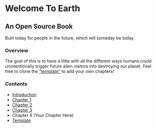 # Welcome To Earth

## An Open Source Book

Built today for people in the future, which will someday be today.

### Overview

The goal of this is to have a little with all the different ways humans could unintentionally trigger future alien visitors into destroying our planet.  Feel free to clone the ["template"](https://github.com/Skatterbrainz/WelcomeToEarth/blob/main/template.md) to add your own chapters!

### Contents

* [Introduction](https://github.com/Skatterbrainz/WelcomeToEarth/blob/main/intro.md)
* [Chapter 1](https://github.com/Skatterbrainz/WelcomeToEarth/blob/main/chapter1.md)
* [Chapter 2](https://github.com/Skatterbrainz/WelcomeToEarth/blob/main/chapter2.md)
* [Chapter 3](https://github.com/Skatterbrainz/WelcomeToEarth/blob/main/chapter3.md)
* Chapter 4 (Your Chapter Here)
* [Template](https://github.com/Skatterbrainz/WelcomeToEarth/blob/main/template.md)
